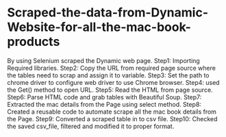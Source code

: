 # Scraped-the-data-from-Dynamic-Website-for-all-the-mac-book-products
By using Selenium scraped the Dynamic web page.
Step1: Importing Required libraries.
Step2: Copy the URL from required page source where the tables need to scrap and assign it to variable.
Step3: Set the path to chrome driver to configure web driver to use Chrome browser.
Step4: used the Get() method to open URL.
Step5: Read the HTML from page source.
Step6: Parse HTML code and grab tables with Beautiful Soup.
Step7: Extracted the mac details from the Page using select method.
Step8: Created a reusable code to automate scrape all the mac book details from the Page. 
Step9: Converted a scraped table in to csv file.
Step10: Checked the saved csv_file, filtered and modified it to proper format.
